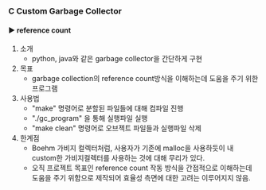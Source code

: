 ### C Custom Garbage Collector

#### ▶ reference count

1. 소개
   - python, java와 같은 garbage collector을 간단하게 구현
2. 목표
   - garbage collection의 reference count방식을 이해하는데 도움을 주기 위한 프로그램
3. 사용법
   - "make" 명령어로 분할된 파일들에 대해 컴파일 진행
   - "./gc_program" 을 통해 실행파일 실행
   - "make clean" 명령어로 오브젝트 파일들과 실행파일 삭제
4. 한계점
   - Boehm 가비지 컬렉터처럼, 사용자가 기존에 malloc을 사용하듯이 내 custom한 가비지컬렉터를 사용하는 것에 대해 무리가 있다.
   - 오직 프로젝트 목표인 reference count 작동 방식을 간접적으로 이해하는데 도움을 주기 위함으로 제작되어 효율성 측면에 대한 고려는 이루어지지 않음. 